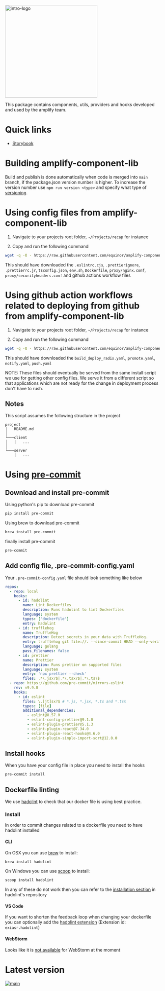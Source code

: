
<img alt="intro-logo" src="https://raw.githubusercontent.com/equinor/amplify-component-lib/main/static/amplify_logo.png" width="300px" />

This package contains components, utils, providers and hooks developed and used by the amplify team.

# Quick links

- [Storybook](https://storybook-amplify-components.app.radix.equinor.com/)

# Building amplify-component-lib

Build and publish is done automatically when code is merged into `main` branch, if the package.json version number is higher.
To increase the version number use `npm run version <type>` and specify what type of [versioning](https://github.com/theogravity/version-bump#quick-start-usage).

# Using config files from amplify-component-lib

1. Navigate to your projects root folder, `~/Projects/recap` for instance

2. Copy and run the following command

```bash
wget -q -O - https://raw.githubusercontent.com/equinor/amplify-component-lib/main/config/install.sh | bash
```


This should have downloaded the `.eslintrc.cjs`, `.prettierignore`, `.prettierrc.jr`, `tsconfig.json`, `env.sh`, `Dockerfile`, `proxy/nginx.conf`, `proxy/securityheaders.conf` and github actions workflow files

# Using github action workflows related to deploying from github from amplify-component-lib

1. Navigate to your projects root folder, `~/Projects/recap` for instance

2. Copy and run the following command

```bash
wget -q -O - https://raw.githubusercontent.com/equinor/amplify-component-lib/main/config/install-deployment-files.sh | bash
```

This should have downloaded the `build_deploy_radix.yaml`, `promote.yaml`, `notify.yaml`, `push.yaml`

NOTE: These files should eventually be served from the same install script we use for getting other config files. We serve it from a different script so that applications which are not ready for the change in deployment process don't have to rush.

## Notes

This script assumes the following structure in the project

```
project
│   README.md
│
└───client
│   |   ...
│
└───server
    │   ...
```

# Using [pre-commit](https://pre-commit.com/)

## Download and install pre-commit

Using python's pip to download pre-commit

```bash
pip install pre-commit
```

Using brew to download pre-commit

```bash
brew install pre-commit
```

finally install pre-commit

```bash
pre-commit
```

## Add config file, .pre-commit-config.yaml

Your `.pre-commit-config.yaml` file should look something like below
```yaml
repos:
  - repo: local
    hooks:
      - id: hadolint
        name: Lint Dockerfiles
        description: Runs hadolint to lint Dockerfiles
        language: system
        types: ['dockerfile']
        entry: hadolint
      - id: trufflehog
        name: TruffleHog
        description: Detect secrets in your data with TruffleHog.
        entry: trufflehog git file://. --since-commit HEAD --only-verified --fail
        language: golang
        pass_filenames: false
      - id: prettier
        name: Prettier
        description: Runs prettier on supported files
        language: system
        entry: 'npx prettier --check'
        files: .*\.jsx?$|.*\.tsx?$|.*\.ts?$
  - repo: https://github.com/pre-commit/mirrors-eslint
    rev: v9.9.0
    hooks:
      - id: eslint
        files: \.[jt]sx?$ # *.js, *.jsx, *.ts and *.tsx
        types: [file]
        additional_dependencies:
          - eslint@8.57.0
          - eslint-config-prettier@9.1.0
          - eslint-plugin-prettier@5.1.3
          - eslint-plugin-react@7.34.0
          - eslint-plugin-react-hooks@4.6.0
          - eslint-plugin-simple-import-sort@12.0.0

```

## Install hooks

When you have your config file in place you need to install the hooks

```bash
pre-commit install
```


## Dockerfile linting

We use [hadolint](https://github.com/hadolint/hadolint) to check that our docker file is using best practice.

### Install

In order to commit changes related to a dockerfile you need to have hadolint installed

#### CLI

On OSX you can use [brew](https://brew.sh/) to install:

```bash
brew install hadolint
```

On Windows you can use [scoop](https://github.com/lukesampson/scoop) to install:

```bash
scoop install hadolint
```

In any of these do not work then you can refer to the [installation section](https://github.com/hadolint/hadolint?tab=readme-ov-file#install) in hadolint's repository

#### VS Code

If you want to shorten the feedback loop when changing your dockerfile you can optionally add the [hadolint extension](https://github.com/michaellzc/vscode-hadolint) (Extension id: `exiasr.hadolint`)

#### WebStorm

Looks like it is [not available](https://youtrack.jetbrains.com/issue/IJPL-69780/Bundle-hadolint-a-Docker-linting-tool) for WebStorm at the moment

# Latest version
[![main](https://img.shields.io/npm/v/@equinor/amplify-component-lib?color=%23c3f3d2&label=%40equinor%2Famplify-component-lib&logo=npm&)](https://www.npmjs.com/package/@equinor/amplify-component-lib)